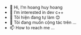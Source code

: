 - 👋 Hi, I’m  hoang huy hoang
- 👀 I’m interested in dev c++
- 🌱 Tôi hiện đang tự làm   😊
- 💞️ Tôi đang muốn cộng tác trên ...
- 📫 How to reach me ...

<!---
hoanghuyhoang33/hoanghuyhoang33 is a ✨ special ✨ repository because its `README.md` (this file) appears on your GitHub profile.
You can click the Preview link to take a look at your changes.
--->
